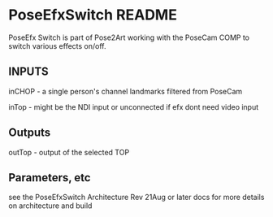 # PoseEfxSwitch README

PoseEfx Switch is part of Pose2Art working with the PoseCam COMP to switch various effects on/off. 

## INPUTS

inCHOP - a single person's channel landmarks filtered from PoseCam

inTop - might be the NDI input or unconnected if efx dont need video input

## Outputs

outTop - output of the selected TOP

## Parameters, etc

see the PoseEfxSwitch Architecture Rev 21Aug or later docs for more details on architecture and build



